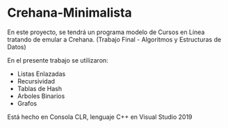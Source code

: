 # Crehana-Minimalista
En este proyecto, se tendrá un programa modelo de Cursos en Línea tratando de emular a Crehana. (Trabajo Final - Algoritmos y Estructuras de Datos)

En el presente trabajo se utilizaron: 
- Listas Enlazadas
- Recursividad
- Tablas de Hash
- Arboles Binarios
- Grafos

Está hecho en Consola CLR, lenguaje C++ en Visual Studio 2019
